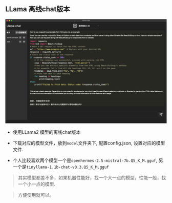 ## LLama 离线chat版本

![](./screenshot.png)

- 使用LLama2 模型的离线chat版本

- 下载对应的模型文件，放到`model`文件夹下, 配置config.json, 设置对应的模型文件.

- 个人比较喜欢两个模型一个是`openhermes-2.5-mistral-7b.Q5_K_M.gguf`, 另一个是`tinyllama-1.1b-chat-v0.3.Q5_K_M.gguf`

> 其实模型都差不多，如果机器性能好，找一个大一点的模型，性能一般，找一个小一点的模型.

> 方便使用就可以。


